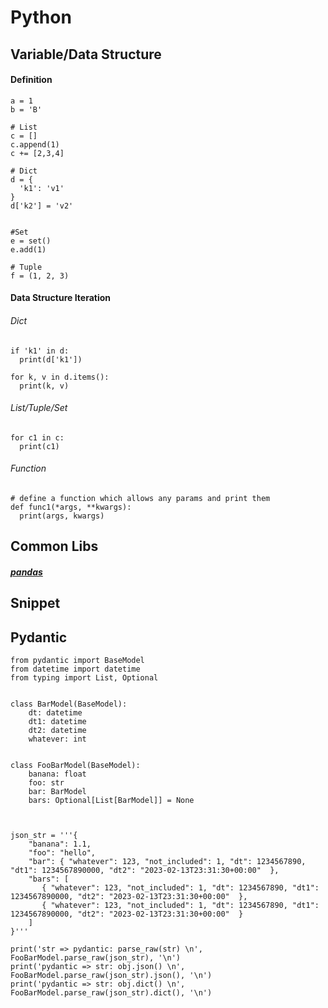# Python

## Variable/Data Structure
#### Definition
```
a = 1
b = 'B'

# List
c = []
c.append(1)
c += [2,3,4]

# Dict
d = {
  'k1': 'v1'
}
d['k2'] = 'v2'


#Set
e = set()
e.add(1)

# Tuple
f = (1, 2, 3)
```

#### Data Structure Iteration
###### Dict
```
if 'k1' in d:
  print(d['k1'])

for k, v in d.items():
  print(k, v)

```

###### List/Tuple/Set
```
for c1 in c:
  print(c1)
```

###### Function
```
# define a function which allows any params and print them
def func1(*args, **kwargs):
  print(args, kwargs)
```


## Common Libs
##### [pandas](https://pandas.pydata.org/pandas-docs/stable/getting_started/index.html)

## Snippet

## Pydantic
```
from pydantic import BaseModel
from datetime import datetime
from typing import List, Optional 


class BarModel(BaseModel):
    dt: datetime
    dt1: datetime
    dt2: datetime
    whatever: int


class FooBarModel(BaseModel):
    banana: float
    foo: str
    bar: BarModel
    bars: Optional[List[BarModel]] = None



json_str = '''{
    "banana": 1.1,
    "foo": "hello",
    "bar": { "whatever": 123, "not_included": 1, "dt": 1234567890, "dt1": 1234567890000, "dt2": "2023-02-13T23:31:30+00:00"  },
    "bars": [
       { "whatever": 123, "not_included": 1, "dt": 1234567890, "dt1": 1234567890000, "dt2": "2023-02-13T23:31:30+00:00"  }, 
       { "whatever": 123, "not_included": 1, "dt": 1234567890, "dt1": 1234567890000, "dt2": "2023-02-13T23:31:30+00:00"  } 
    ]
}'''

print('str => pydantic: parse_raw(str) \n', FooBarModel.parse_raw(json_str), '\n')
print('pydantic => str: obj.json() \n', FooBarModel.parse_raw(json_str).json(), '\n')
print('pydantic => str: obj.dict() \n', FooBarModel.parse_raw(json_str).dict(), '\n')

```
